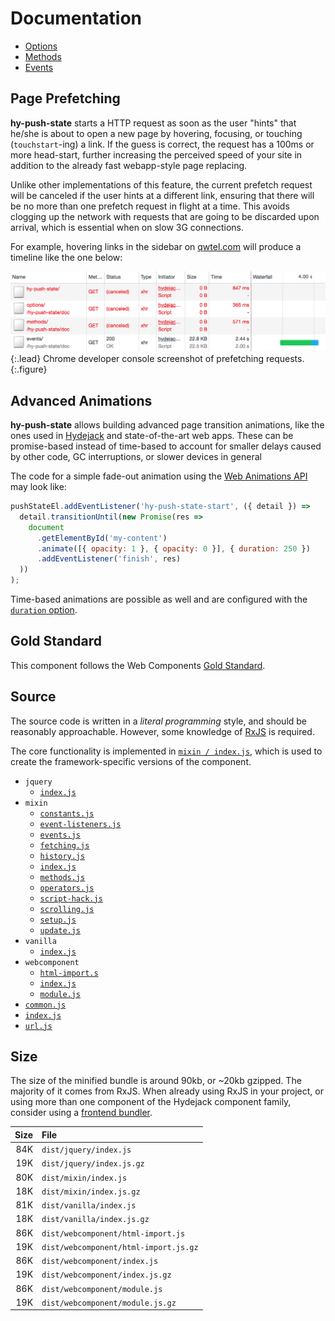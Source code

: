 # Documentation

* [Options](options.md)
* [Methods](methods.md)
* [Events](events.md)

## Page Prefetching
**hy-push-state** starts a HTTP request as soon as the user "hints" that he/she is about to open a new page by hovering, focusing, or touching (`touchstart`-ing) a link. If the guess is correct, the request has a 100ms or more head-start, further increasing the perceived speed of your site in addition to the already fast webapp-style page replacing.

Unlike other implementations of this feature, the current prefetch request will be canceled if the user hints at a different link, ensuring that there will be no more than one prefetch request in flight at a time. This avoids clogging up the network with requests that are going to be discarded upon arrival, which is essential when on slow 3G connections.

For example, hovering links in the sidebar on [qwtel.com](https://qwtel.com/hy-push-state/) will produce a timeline like the one below:

![dev console screenshot](../assets/img/prefetching.png){:.lead}
Chrome developer console screenshot of prefetching requests.
{:.figure}

## Advanced Animations
**hy-push-state** allows building advanced page transition animations, like the ones used in [Hydejack](https://qwtel.com/hydejack/variations/) and state-of-the-art web apps. These can be promise-based instead of time-based to account for smaller delays caused by other code, GC interruptions, or slower devices in general

The code for a simple fade-out animation using the [Web Animations API][waapi] may look like:

```js
pushStateEl.addEventListener('hy-push-state-start', ({ detail }) =>
  detail.transitionUntil(new Promise(res =>
    document
      .getElementById('my-content')
      .animate([{ opacity: 1 }, { opacity: 0 }], { duration: 250 })
      .addEventListener('finish', res)
  ))
);
```

Time-based animations are possible as well and are configured with the [`duration` option](options.md#duration).

[waapi]: https://developer.mozilla.org/en-US/docs/Web/API/Web_Animations_API/Using_the_Web_Animations_API

## Gold Standard
This component follows the Web Components [Gold Standard](gold-standard.md).

## Source
The source code is written in a *literal programming* style, and should be reasonably approachable.
However, some knowledge of [RxJS] is required.

The core functionality is implemented in [`mixin / index.js`](source/mixin/README.md),
which is used to create the framework-specific versions of the component.

* `jquery`
  * [`index.js`](source/jquery/README.md)
* `mixin`
  * [`constants.js`](source/mixin/constants.md)
  * [`event-listeners.js`](source/mixin/event-listeners.md)
  * [`events.js`](source/mixin/events.md)
  * [`fetching.js`](source/mixin/fetching.md)
  * [`history.js`](source/mixin/history.md)
  * [`index.js`](source/mixin/README.md)
  * [`methods.js`](source/mixin/methods.md)
  * [`operators.js`](source/mixin/operators.md)
  * [`script-hack.js`](source/mixin/script-hack.md)
  * [`scrolling.js`](source/mixin/scrolling.md)
  * [`setup.js`](source/mixin/setup.md)
  * [`update.js`](source/mixin/update.md)
* `vanilla`
  * [`index.js`](source/vanilla/README.md)
* `webcomponent`
  * [`html-import.s`](source/webcomponent/html-import.md)
  * [`index.js`](source/webcomponent/README.md)
  * [`module.js`](source/webcomponent/module.md)
* [`common.js`](source/common.md)
* [`index.js`](source/README.md)
* [`url.js`](source/url.md)

## Size
The size of the minified bundle is around 90kb, or ~20kb gzipped.
The majority of it comes from RxJS. When already using RxJS in your project, or using more than one component of the Hydejack component family, consider using a [frontend bundler](../usage/README.md#bundlers).

| Size | File |
|-----:|:-----|
|  84K | `dist/jquery/index.js` |
|  19K | `dist/jquery/index.js.gz` |
|  80K | `dist/mixin/index.js` |
|  18K | `dist/mixin/index.js.gz` |
|  81K | `dist/vanilla/index.js` |
|  18K | `dist/vanilla/index.js.gz` |
|  86K | `dist/webcomponent/html-import.js` |
|  19K | `dist/webcomponent/html-import.js.gz` |
|  86K | `dist/webcomponent/index.js` |
|  19K | `dist/webcomponent/index.js.gz` |
|  86K | `dist/webcomponent/module.js` |
|  19K | `dist/webcomponent/module.js.gz` |


[rxjs]: https://github.com/ReactiveX/rxjs
